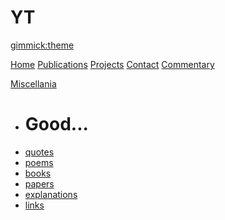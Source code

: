 # YT
[gimmick:theme](yeti)

[Home](index.md)
[Publications](publications.md)
[Projects](projects.md)
[Contact](contact.md)
[Commentary](commentary.md)

[Miscellania]()

* # Good...
* [quotes](quotes.md)
* [poems](poems.md)
* [books](books.md)
* [papers](papers.md)
* [explanations](explanations.md)
* [links](links.md)


<!-- counter pixel for counting visitors -->
<!-- <img src="http://stats.markdown.io/mdwiki_info.gif" style="display:none;"/> -->

<script type="text/javascript">

var _gaq = _gaq || [];
_gaq.push(['_setAccount', 'UA-56787296-1']);
_gaq.push(['_trackPageview']);

(function() {
var ga = document.createElement('script'); ga.type = 'text/javascript'; ga.async = true;
ga.src = ('https:' == document.location.protocol ? 'https://ssl' : 'http://www') + '.google-analytics.com/ga.js';
var s = document.getElementsByTagName('script')[0]; s.parentNode.insertBefore(ga, s);
})();

</script>